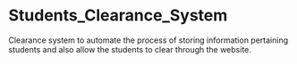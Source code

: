 # Students_Clearance_System
Clearance system to automate the process of storing information pertaining students and also allow the students to clear through the website.
